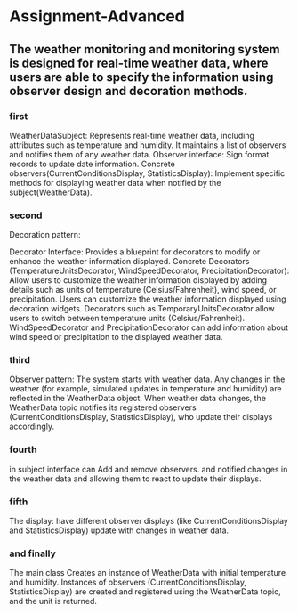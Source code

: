 # Assignment-Advanced
## The weather monitoring and monitoring system is designed for real-time weather data, where users are able to specify the information using observer design and decoration methods.

### first
WeatherDataSubject: Represents real-time weather data, including attributes such as temperature and humidity. It maintains a list of observers and notifies them of any weather data.
Observer interface: Sign format records to update date information.
Concrete observers(CurrentConditionsDisplay, StatisticsDisplay): Implement specific methods for displaying weather data when notified by the subject(WeatherData).
### second
Decoration pattern:

Decorator Interface: Provides a blueprint for decorators to modify or enhance the weather information displayed.
Concrete Decorators (TemperatureUnitsDecorator, WindSpeedDecorator, PrecipitationDecorator): Allow users to customize the weather information displayed by adding details such as units of temperature (Celsius/Fahrenheit), wind speed, or precipitation.
Users can customize the weather information displayed using decoration widgets.
Decorators such as TemporaryUnitsDecorator allow users to switch between temperature units (Celsius/Fahrenheit).
WindSpeedDecorator and PrecipitationDecorator can add information about wind speed or precipitation to the displayed weather data.

### third

Observer pattern:
The system starts with weather data.
Any changes in the weather (for example, simulated updates in temperature and humidity) are reflected in the WeatherData object.
When weather data changes, the WeatherData topic notifies its registered observers (CurrentConditionsDisplay, StatisticsDisplay), who update their displays accordingly.
### fourth
in subject interface 
can Add and remove observers.
and notified changes in the weather data and allowing them to react  to update their displays.
### fifth
The display:
have different observer displays (like CurrentConditionsDisplay and StatisticsDisplay) update with changes in weather data.
### and finally
The main class
Creates an instance of WeatherData with initial temperature and humidity.
Instances of observers (CurrentConditionsDisplay, StatisticsDisplay) are created and registered using the WeatherData topic, and the unit is returned.




